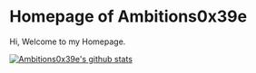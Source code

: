 # Homepage of Ambitions0x39e

Hi, Welcome to my Homepage. 

<a href="https://github.com/ambitions0x39e/ambitions0x39e"><img align="center" src="https://github-readme-stats.vercel.app/api?username=ambitions0x39e&show_icons=true&include_all_commits=true&theme=transparent&hide_border=true" alt="Ambitions0x39e's github stats" /></a>

